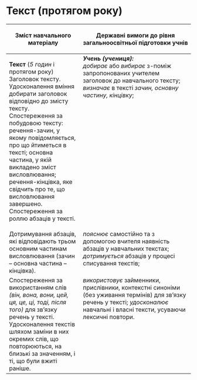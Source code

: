 # Текст (протягом року)
<table>
<thead>
  <tr>
    <th width="40%" align="center"><p>Зміст навчального матеріалу</p></td>
    <th width="60%" align="center"><p>Державні вимоги до рівня загальноосвітньої підготовки учнів</p></td>
  </tr>
</thead>
<tbody>
  <tr>
    <td width="40%" style="vertical-align:top !important;">
    <p><b>Текст</b> (<i>5 годин</i> і протягом року)<br>
Заголовок тексту. Удосконалення вміння добирати заголовок відповідно до змісту тексту.<br>
Спостереження за побудовою тексту: речення-зачин, у якому повідомляється, про що йтиметься в тексті; основна частина, у якій викладено зміст висловлювання; речення-кінцівка, яке свідчить про те, що висловлювання завершено.
Спостереження за роллю абзаців у тексті.<br></td>
    <td width="60%" style="vertical-align:top !important;">
<i><b>Учень (учениця):</b></i><br>
<i>добирає</i> або <i>вибирає</i> з-поміж запропонованих учителем заголовок до навчального тексту;
<i>визначає</i> в тексті <i>зачин, основну частину, кінцівку</i>;<br></td>
  </tr>
  <tr>
    <td width="40%" style="vertical-align:top !important;">
 Дотримування абзаців, які відповідають трьом основним частинам висловлювання (зачин – основна частина – кінцівка).</td>
    <td width="60%" style="vertical-align:top !important;">
<i>пояснює</i> самостійно та з допомогою вчителя наявність абзаців у навчальних текстах;<br>
<i>дотримується</i> абзаців у процесі списування текстів;<br></td>
  </tr>
  <tr>
    <td width="40%" style="vertical-align:top !important;">
Спостереження за використанням слів <i>(він, вона, вони, цей, ця, це, ці, тоді, після того)</i> для зв’язку речень у тексті.
Удосконалення текстів шляхом заміни в них окремих слів, що повторюються, на близькі за значенням, і ті, що були вжиті раніше.<br></td>
    <td width="60%" style="vertical-align:top !important;">
<i>використовує</i> займенники, прислівники, контекстні синоніми (без уживання термінів) для зв’язку речень у тексті; <i>удосконалює</i> навчальні і власні тексти, усуваючи лексичні повтори.</td>
  </tr>
</tbody>
</table>